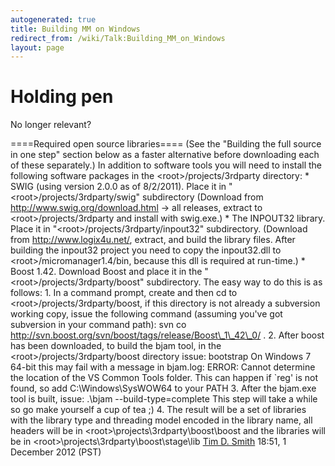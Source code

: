 ```yaml
---
autogenerated: true
title: Building MM on Windows
redirect_from: /wiki/Talk:Building_MM_on_Windows
layout: page
---
```


# Holding pen

No longer relevant?

====Required open source libraries==== (See the "Building the full
source in one step" section below as a faster alternative before
downloading each of these separately.) In addition to software tools you
will need to install the following software packages in the
&lt;root&gt;/projects/3rdparty directory: \* SWIG (using version 2.0.0
as of 8/2/2011). Place it in "&lt;root&gt;/projects/3rdparty/swig"
subdirectory (Download from http://www.swig.org/download.html -&gt; all
releases, extract to &lt;root&gt;/projects/3rdparty and install with
swig.exe.) \* The INPOUT32 library. Place it in
"&lt;root&gt;/projects/3rdparty/inpout32" subdirectory. (Download from
http://www.logix4u.net/, extract, and build the library files. After
building the inpout32 project you need to copy the inpout32.dll to
&lt;root&gt;/micromanager1.4/bin, because this dll is required at
run-time.) \* Boost 1.42. Download Boost and place it in the
"&lt;root&gt;/projects/3rdparty/boost" subdirectory. The easy way to do
this is as follows: 1. In a command prompt, create and then cd to
&lt;root&gt;/projects/3rdparty/boost, if this directory is not already a
subversion working copy, issue the following command (assuming you've
got subversion in your command path): svn co
http://svn.boost.org/svn/boost/tags/release/Boost\_1\_42\_0/ . 2. After
boost has been downloaded, to build the bjam tool, in the
&lt;root&gt;/projects/3rdparty/boost directory issue: bootstrap On
Windows 7 64-bit this may fail with a message in bjam.log: ERROR: Cannot
determine the location of the VS Common Tools folder. This can happen if
\`reg' is not found, so add C:\\Windows\\SysWOW64 to your PATH 3. After
the bjam.exe tool is built, issue: .\\bjam --build-type=complete This
step will take a while so go make yourself a cup of tea ;) 4. The result
will be a set of libraries with the library type and threading model
encoded in the library name, all headers will be in
&lt;root&gt;\\projects\\3rdparty\\boost\\boost and the libraries will be
in &lt;root&gt;\\projects\\3rdparty\\boost\\stage\\lib [Tim D.
Smith](/users/Tim_D._Smith "wikilink") 18:51, 1 December 2012 (PST)
